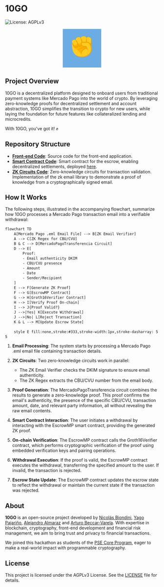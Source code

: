 # 10GO

![License: AGPLv3](https://img.shields.io/badge/License-AGPL%20v3-blue.svg)

<p align="center">
  <img src="./assets/10GO-icon.png" alt="10GO: You've got it!" width="126"/>
</p>

## Project Overview

10GO is a decentralized platform designed to onboard users from traditional payment systems like Mercado Pago into the world of crypto. By leveraging zero-knowledge proofs for decentralized settlement and account abstraction, 10GO simplifies the transition to crypto for new users, while laying the foundation for future features like collateralized lending and microcredits.

With 10GO, you've got it! ✊

## Repository Structure

- **[Front-end Code](https://github.com/10GO-labs/10GO-frontend)**: Source code for the front-end application.
- **[Smart Contract Code](https://github.com/10GO-labs/10GO-contracts)**: Smart contract for the escrow, enabling decentralized settlements, deployed [here](https://sepolia.etherscan.io/address/0xbc9cA80364f4bbF56211768519db012F0A76aee2#code).
- **[ZK Circuits Code](https://github.com/yagopajarino/zk-email-minimal)**: Zero-knowledge circuits for transaction validation. Implementation of the zk email library to demonstrate a proof of knowledge from a cryptographically signed email.

## How It Works

The following steps, illustrated in the accompanying flowchart, summarize how 10GO processes a Mercado Pago transaction email into a verifiable withdrawal:

```mermaid
flowchart TD
    A[Mercado Pago .eml Email File] --> B[ZK Email Verifier]
    A --> C[ZK Regex for CBU/CVU]
    B & C --> D[MercadoPagoTransferencia Circuit]
    D --> E[
        Proof:
        - Email authenticity DKIM
        - CBU/CVU presence
        - Amount
        - Date
        - Sender/Recipient
    ]
    E --> F[Generate ZK Proof]
    F --> G[EscrowMP Contract]
    G --> H[Groth16Verifier Contract]
    H --> I[Verify Proof On-chain]
    I --> J{Proof Valid?}
    J -->|Yes| K[Execute Withdrawal]
    J -->|No| L[Reject Transaction]
    K & L --> M[Update Escrow State]
    
    style E fill:none,stroke:#333,stroke-width:1px,stroke-dasharray: 5 5
```

1. **Email Processing**: The system starts by processing a Mercado Pago .eml email file containing transaction details.

2. **ZK Circuits**: Two zero-knowledge circuits work in parallel:
   - The ZK Email Verifier checks the DKIM signature to ensure email authenticity.
   - The ZK Regex extracts the CBU/CVU number from the email body.

3. **Proof Generation**: The MercadoPagoTransferencia circuit combines the results to generate a zero-knowledge proof. This proof confirms the email's authenticity, the presence of the specific CBU/CVU, transaction amount, date, and relevant party information, all without revealing the raw email contents.

4. **Smart Contract Interaction**: The user initiates a withdrawal by interacting with the EscrowMP smart contract, providing the generated ZK proof.

5. **On-chain Verification**: The EscrowMP contract calls the Groth16Verifier contract, which performs cryptographic verification of the proof using embedded verification keys and pairing operations.

6. **Withdrawal Execution**: If the proof is valid, the EscrowMP contract executes the withdrawal, transferring the specified amount to the user. If invalid, the transaction is rejected.

7. **Escrow State Update**: The EscrowMP contract updates the escrow state to reflect the withdrawal or maintain the current state if the transaction was rejected.

## About

**10GO** is an open-source project developed by [Nicolás Biondini](https://github.com/NicolasBiondini), [Yago Pajariño](https://github.com/yagopajarino), [Alejandro Almaraz](https://github.com/almaraz97) and [Arturo Beccar-Varela](https://github.com/arturoBeccar). With expertise in blockchain, cryptography, front-end development and financial risk management, we aim to bring trust and privacy to financial transactions. 

We joined this hackathon as students of the [PSE Core Program](https://pse.dev/en/programs), eager to make a real-world impact with programmable cryptography.

## License

This project is licensed under the AGPLv3 License. See the [LICENSE](LICENSE) file for details.
